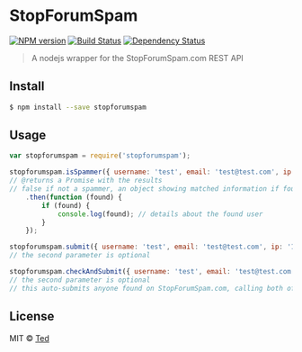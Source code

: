 # StopForumSpam

[![NPM version][npm-image]][npm-url] [![Build Status][travis-image]][travis-url] [![Dependency Status][daviddm-image]][daviddm-url]

> A nodejs wrapper for the StopForumSpam.com REST API


## Install

```sh
$ npm install --save stopforumspam
```


## Usage

```js
var stopforumspam = require('stopforumspam');

stopforumspam.isSpammer({ username: 'test', email: 'test@test.com', ip: '127.0.0.1' })
// @returns a Promise with the results
// false if not a spammer, an object showing matched information if found
	.then(function (found) {
		if (found) {
			console.log(found);	// details about the found user
		}
	});

stopforumspam.submit({ username: 'test', email: 'test@test.com', ip: '127.0.0.1' }, 'Caught You!');
// the second parameter is optional

stopforumspam.checkAndSubmit({ username: 'test', email: 'test@test.com', ip: '127.0.0.1' }, 'Already on SFS');
// the second parameter is optional
// this auto-submits anyone found on StopForumSpam.com, calling both of the above functions
```


## License

MIT © [Ted](https://github.com/deltreey)


[npm-image]: https://badge.fury.io/js/stopforumspam.svg
[npm-url]: https://npmjs.org/package/stopforumspam
[travis-image]: https://travis-ci.org/deltreey/stopforumspam.svg?branch=master
[travis-url]: https://travis-ci.org/deltreey/stopforumspam
[daviddm-image]: https://david-dm.org/deltreey/stopforumspam.svg?theme=shields.io
[daviddm-url]: https://david-dm.org/deltreey/stopforumspam
